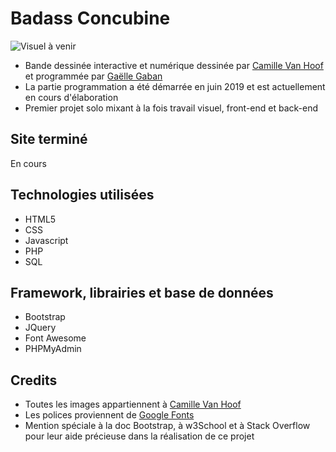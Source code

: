 # Badass Concubine

![Visuel à venir](/assets/img/screen.png "Screenshot")

* Bande dessinée interactive et numérique dessinée par [Camille Van Hoof](https://lapetitechose.be/) et programmée par [Gaëlle Gaban](https://github.com/Gaellga)
* La partie programmation a été démarrée en juin 2019 et est actuellement en cours d'élaboration  
* Premier projet solo mixant à la fois travail visuel, front-end et back-end 

## Site terminé
En cours


## Technologies utilisées 

* HTML5
* CSS
* Javascript 
* PHP
* SQL

## Framework, librairies et base de données
* Bootstrap
* JQuery
* Font Awesome
* PHPMyAdmin

## Credits  
* Toutes les images appartiennent à [Camille Van Hoof](https://lapetitechose.be/)    
* Les polices proviennent de [Google Fonts](https://fonts.google.com/)   
* Mention spéciale à la doc Bootstrap, à w3School et à Stack Overflow pour leur aide précieuse dans la réalisation de ce projet

